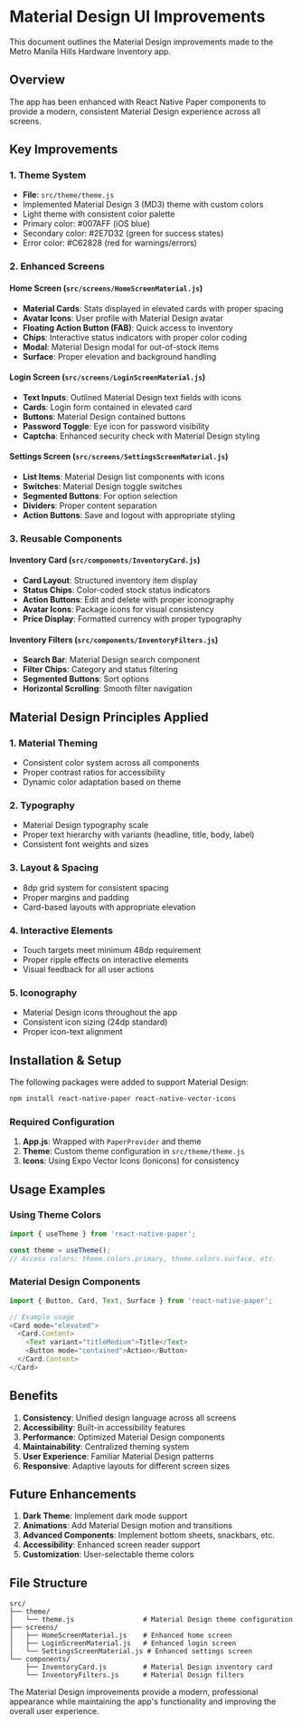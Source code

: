 # Material Design UI Improvements

This document outlines the Material Design improvements made to the Metro Manila Hills Hardware Inventory app.

## Overview

The app has been enhanced with React Native Paper components to provide a modern, consistent Material Design experience across all screens.

## Key Improvements

### 1. Theme System
- **File**: `src/theme/theme.js`
- Implemented Material Design 3 (MD3) theme with custom colors
- Light theme with consistent color palette
- Primary color: #007AFF (iOS blue)
- Secondary color: #2E7D32 (green for success states)
- Error color: #C62828 (red for warnings/errors)

### 2. Enhanced Screens

#### Home Screen (`src/screens/HomeScreenMaterial.js`)
- **Material Cards**: Stats displayed in elevated cards with proper spacing
- **Avatar Icons**: User profile with Material Design avatar
- **Floating Action Button (FAB)**: Quick access to inventory
- **Chips**: Interactive status indicators with proper color coding
- **Modal**: Material Design modal for out-of-stock items
- **Surface**: Proper elevation and background handling

#### Login Screen (`src/screens/LoginScreenMaterial.js`)
- **Text Inputs**: Outlined Material Design text fields with icons
- **Cards**: Login form contained in elevated card
- **Buttons**: Material Design contained buttons
- **Password Toggle**: Eye icon for password visibility
- **Captcha**: Enhanced security check with Material Design styling

#### Settings Screen (`src/screens/SettingsScreenMaterial.js`)
- **List Items**: Material Design list components with icons
- **Switches**: Material Design toggle switches
- **Segmented Buttons**: For option selection
- **Dividers**: Proper content separation
- **Action Buttons**: Save and logout with appropriate styling

### 3. Reusable Components

#### Inventory Card (`src/components/InventoryCard.js`)
- **Card Layout**: Structured inventory item display
- **Status Chips**: Color-coded stock status indicators
- **Action Buttons**: Edit and delete with proper iconography
- **Avatar Icons**: Package icons for visual consistency
- **Price Display**: Formatted currency with proper typography

#### Inventory Filters (`src/components/InventoryFilters.js`)
- **Search Bar**: Material Design search component
- **Filter Chips**: Category and status filtering
- **Segmented Buttons**: Sort options
- **Horizontal Scrolling**: Smooth filter navigation

## Material Design Principles Applied

### 1. **Material Theming**
- Consistent color system across all components
- Proper contrast ratios for accessibility
- Dynamic color adaptation based on theme

### 2. **Typography**
- Material Design typography scale
- Proper text hierarchy with variants (headline, title, body, label)
- Consistent font weights and sizes

### 3. **Layout & Spacing**
- 8dp grid system for consistent spacing
- Proper margins and padding
- Card-based layouts with appropriate elevation

### 4. **Interactive Elements**
- Touch targets meet minimum 48dp requirement
- Proper ripple effects on interactive elements
- Visual feedback for all user actions

### 5. **Iconography**
- Material Design icons throughout the app
- Consistent icon sizing (24dp standard)
- Proper icon-text alignment

## Installation & Setup

The following packages were added to support Material Design:

```bash
npm install react-native-paper react-native-vector-icons
```

### Required Configuration

1. **App.js**: Wrapped with `PaperProvider` and theme
2. **Theme**: Custom theme configuration in `src/theme/theme.js`
3. **Icons**: Using Expo Vector Icons (Ionicons) for consistency

## Usage Examples

### Using Theme Colors
```javascript
import { useTheme } from 'react-native-paper';

const theme = useTheme();
// Access colors: theme.colors.primary, theme.colors.surface, etc.
```

### Material Design Components
```javascript
import { Button, Card, Text, Surface } from 'react-native-paper';

// Example usage
<Card mode="elevated">
  <Card.Content>
    <Text variant="titleMedium">Title</Text>
    <Button mode="contained">Action</Button>
  </Card.Content>
</Card>
```

## Benefits

1. **Consistency**: Unified design language across all screens
2. **Accessibility**: Built-in accessibility features
3. **Performance**: Optimized Material Design components
4. **Maintainability**: Centralized theming system
5. **User Experience**: Familiar Material Design patterns
6. **Responsive**: Adaptive layouts for different screen sizes

## Future Enhancements

1. **Dark Theme**: Implement dark mode support
2. **Animations**: Add Material Design motion and transitions
3. **Advanced Components**: Implement bottom sheets, snackbars, etc.
4. **Accessibility**: Enhanced screen reader support
5. **Customization**: User-selectable theme colors

## File Structure

```
src/
├── theme/
│   └── theme.js                 # Material Design theme configuration
├── screens/
│   ├── HomeScreenMaterial.js    # Enhanced home screen
│   ├── LoginScreenMaterial.js   # Enhanced login screen
│   └── SettingsScreenMaterial.js # Enhanced settings screen
└── components/
    ├── InventoryCard.js         # Material Design inventory card
    └── InventoryFilters.js      # Material Design filters
```

The Material Design improvements provide a modern, professional appearance while maintaining the app's functionality and improving the overall user experience.